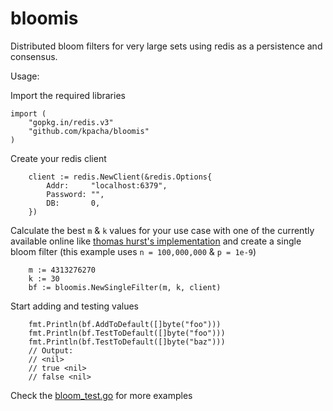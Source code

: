 bloomis
====

Distributed bloom filters for very large sets using redis as a persistence and consensus.

Usage:

Import the required libraries

```
import (
	"gopkg.in/redis.v3"
	"github.com/kpacha/bloomis"
)
```

Create your redis client

```
	client := redis.NewClient(&redis.Options{
		Addr:     "localhost:6379",
		Password: "",
		DB:       0,
	})
```

Calculate the best `m` & `k` values for your use case with one of the currently available online like [thomas hurst's implementation](http://hur.st/bloomfilter?n=100000000&p=1.0E-9) and create a single bloom filter (this example uses `n = 100,000,000` & `p = 1e-9`)

```
	m := 4313276270
	k := 30
	bf := bloomis.NewSingleFilter(m, k, client)
```

Start adding and testing values

```
	fmt.Println(bf.AddToDefault([]byte("foo")))
	fmt.Println(bf.TestToDefault([]byte("foo")))
	fmt.Println(bf.TestToDefault([]byte("baz")))
	// Output:
	// <nil>
	// true <nil>
	// false <nil>
```

Check the [bloom_test.go](https://github.com/kpacha/bloomis/blob/master/bloom_test.go) for more examples
